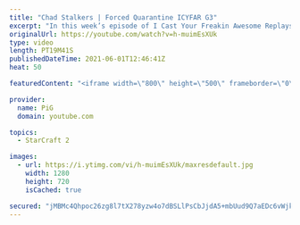```yaml
---
title: "Chad Stalkers | Forced Quarantine ICYFAR G3"
excerpt: "In this week’s episode of I Cast Your Freakin Awesome Replays (ICYFAR) players sent in their replays where they tried to contain their opponent as much as possible.  NEW ICYFAR CHALLENGE: \"Spit Balls\" - Harass your opponent even more than that subsitute teacher you made cry in 5th grade. Send submissions"
originalUrl: https://youtube.com/watch?v=h-muimEsXUk
type: video
length: PT19M41S
publishedDateTime: 2021-06-01T12:46:41Z
heat: 50

featuredContent: "<iframe width=\"800\" height=\"500\" frameborder=\"0\" src=\"https://www.youtube.com/embed/h-muimEsXUk\" allow=\"accelerometer; autoplay; encrypted-media; gyroscope; picture-in-picture\" allowfullscreen></iframe>"

provider:
  name: PiG
  domain: youtube.com

topics:
  - StarCraft 2

images:
  - url: https://i.ytimg.com/vi/h-muimEsXUk/maxresdefault.jpg
    width: 1280
    height: 720
    isCached: true

secured: "jMBMc4Qhpoc26zg8l7tX278yzw4o7dBSLlPsCbJjdA5+mbUud9Q7aEDc6vWjkLvIdgCrOSuf7JXIyW4qabAr28F6groofbavMF5ljNQhz2uBfL9wdvqrHX13FAlcKDBUNPvQBTFcMBsnRLjZXljS1Xjlv5dIOBx2h8BDVOfV6XKuRfI75UgqlHQGMS+h6uasnZkzGCexIPgGefs967d6T92/SuG/OGSkfX9F+Jj57PdEveSBjrJM52BBHzZD8tVNnlXbF0spUUWoYF2uFcr3Y6zaOOltjUjN0JR8XowpanZKMk9ivpMcFdtI2EzEC2EMWMUyi9OTPntNYRLlXmNJY1bjZ1ru9Y3lj+xd84cFl4oKEPJ5ouh0flA/d/e9W22v7UD7qHftmkf8/reKfrwP4Vl6WzF4DewDq13YHH5XoeI=;SA007F8ixYgwCr4C3zFwaw=="
---
```


